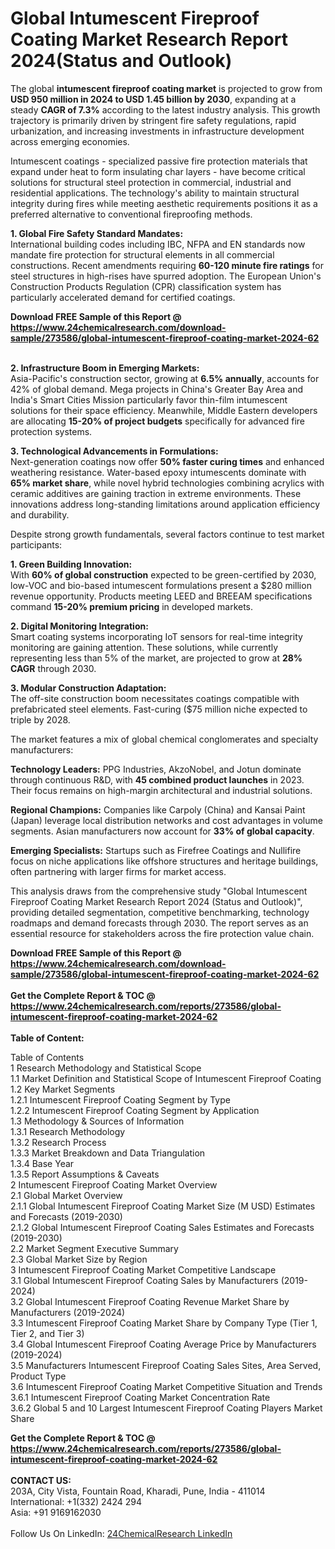 <h1>Global Intumescent Fireproof Coating Market Research Report 2024(Status and Outlook)</h1><p>The global <strong>intumescent fireproof coating market</strong> is projected to grow from <strong>USD 950 million in 2024 to USD 1.45 billion by 2030</strong>, expanding at a steady <strong>CAGR of 7.3%</strong> according to the latest industry analysis. This growth trajectory is primarily driven by stringent fire safety regulations, rapid urbanization, and increasing investments in infrastructure development across emerging economies.</p><p>Intumescent coatings - specialized passive fire protection materials that expand under heat to form insulating char layers - have become critical solutions for structural steel protection in commercial, industrial and residential applications. The technology's ability to maintain structural integrity during fires while meeting aesthetic requirements positions it as a preferred alternative to conventional fireproofing methods.</p><p><strong>1. Global Fire Safety Standard Mandates:</strong><br>
International building codes including IBC, NFPA and EN standards now mandate fire protection for structural elements in all commercial constructions. Recent amendments requiring <strong>60-120 minute fire ratings</strong> for steel structures in high-rises have spurred adoption. The European Union's Construction Products Regulation (CPR) classification system has particularly accelerated demand for certified coatings.</p><div><b>Download FREE Sample of this Report @ 
            <a href="https://www.24chemicalresearch.com/download-sample/273586/global-intumescent-fireproof-coating-market-2024-62">
            https://www.24chemicalresearch.com/download-sample/273586/global-intumescent-fireproof-coating-market-2024-62</a></b></div><br><p><strong>2. Infrastructure Boom in Emerging Markets:</strong><br>
Asia-Pacific's construction sector, growing at <strong>6.5% annually</strong>, accounts for 42% of global demand. Mega projects in China's Greater Bay Area and India's Smart Cities Mission particularly favor thin-film intumescent solutions for their space efficiency. Meanwhile, Middle Eastern developers are allocating <strong>15-20% of project budgets</strong> specifically for advanced fire protection systems.</p><p><strong>3. Technological Advancements in Formulations:</strong><br>
Next-generation coatings now offer <strong>50% faster curing times</strong> and enhanced weathering resistance. Water-based epoxy intumescents dominate with <strong>65% market share</strong>, while novel hybrid technologies combining acrylics with ceramic additives are gaining traction in extreme environments. These innovations address long-standing limitations around application efficiency and durability.</p><p>Despite strong growth fundamentals, several factors continue to test market participants:</p><p><strong>1. Green Building Innovation:</strong><br>
With <strong>60% of global construction</strong> expected to be green-certified by 2030, low-VOC and bio-based intumescent formulations present a $280 million revenue opportunity. Products meeting LEED and BREEAM specifications command <strong>15-20% premium pricing</strong> in developed markets.</p><p><strong>2. Digital Monitoring Integration:</strong><br>
Smart coating systems incorporating IoT sensors for real-time integrity monitoring are gaining attention. These solutions, while currently representing less than 5% of the market, are projected to grow at <strong>28% CAGR</strong> through 2030.</p><p><strong>3. Modular Construction Adaptation:</strong><br>
The off-site construction boom necessitates coatings compatible with prefabricated steel elements. Fast-curing ($75 million niche expected to triple by 2028.</p><p>The market features a mix of global chemical conglomerates and specialty manufacturers:</p><p><strong>Technology Leaders:</strong> PPG Industries, AkzoNobel, and Jotun dominate through continuous R&amp;D, with <strong>45 combined product launches</strong> in 2023. Their focus remains on high-margin architectural and industrial solutions.</p><p><strong>Regional Champions:</strong> Companies like Carpoly (China) and Kansai Paint (Japan) leverage local distribution networks and cost advantages in volume segments. Asian manufacturers now account for <strong>33% of global capacity</strong>.</p><p><strong>Emerging Specialists:</strong> Startups such as Firefree Coatings and Nullifire focus on niche applications like offshore structures and heritage buildings, often partnering with larger firms for market access.</p><p>This analysis draws from the comprehensive study "Global Intumescent Fireproof Coating Market Research Report 2024 (Status and Outlook)", providing detailed segmentation, competitive benchmarking, technology roadmaps and demand forecasts through 2030. The report serves as an essential resource for stakeholders across the fire protection value chain.</p><div><b>Download FREE Sample of this Report @ 
            <a href="https://www.24chemicalresearch.com/download-sample/273586/global-intumescent-fireproof-coating-market-2024-62">
            https://www.24chemicalresearch.com/download-sample/273586/global-intumescent-fireproof-coating-market-2024-62</a></b></div><br><div><b>Get the Complete Report & TOC @ 
            <a href="https://www.24chemicalresearch.com/reports/273586/global-intumescent-fireproof-coating-market-2024-62">
            https://www.24chemicalresearch.com/reports/273586/global-intumescent-fireproof-coating-market-2024-62</a></b></div><br>
            <b>Table of Content:</b><p>Table of Contents<br />
1 Research Methodology and Statistical Scope<br />
1.1 Market Definition and Statistical Scope of Intumescent Fireproof Coating<br />
1.2 Key Market Segments<br />
1.2.1 Intumescent Fireproof Coating Segment by Type<br />
1.2.2 Intumescent Fireproof Coating Segment by Application<br />
1.3 Methodology & Sources of Information<br />
1.3.1 Research Methodology<br />
1.3.2 Research Process<br />
1.3.3 Market Breakdown and Data Triangulation<br />
1.3.4 Base Year<br />
1.3.5 Report Assumptions & Caveats<br />
2 Intumescent Fireproof Coating Market Overview<br />
2.1 Global Market Overview<br />
2.1.1 Global Intumescent Fireproof Coating Market Size (M USD) Estimates and Forecasts (2019-2030)<br />
2.1.2 Global Intumescent Fireproof Coating Sales Estimates and Forecasts (2019-2030)<br />
2.2 Market Segment Executive Summary<br />
2.3 Global Market Size by Region<br />
3 Intumescent Fireproof Coating Market Competitive Landscape<br />
3.1 Global Intumescent Fireproof Coating Sales by Manufacturers (2019-2024)<br />
3.2 Global Intumescent Fireproof Coating Revenue Market Share by Manufacturers (2019-2024)<br />
3.3 Intumescent Fireproof Coating Market Share by Company Type (Tier 1, Tier 2, and Tier 3)<br />
3.4 Global Intumescent Fireproof Coating Average Price by Manufacturers (2019-2024)<br />
3.5 Manufacturers Intumescent Fireproof Coating Sales Sites, Area Served, Product Type<br />
3.6 Intumescent Fireproof Coating Market Competitive Situation and Trends<br />
3.6.1 Intumescent Fireproof Coating Market Concentration Rate<br />
3.6.2 Global 5 and 10 Largest Intumescent Fireproof Coating Players Market Share </p><div><b>Get the Complete Report & TOC @ 
            <a href="https://www.24chemicalresearch.com/reports/273586/global-intumescent-fireproof-coating-market-2024-62">
            https://www.24chemicalresearch.com/reports/273586/global-intumescent-fireproof-coating-market-2024-62</a></b></div><br><b>CONTACT US:</b><br>
            203A, City Vista, Fountain Road, Kharadi, Pune, India - 411014<br>
            International: +1(332) 2424 294<br>
            Asia: +91 9169162030 <br><br>
            Follow Us On LinkedIn: <a href="https://www.linkedin.com/company/24chemicalresearch/">24ChemicalResearch LinkedIn</a>